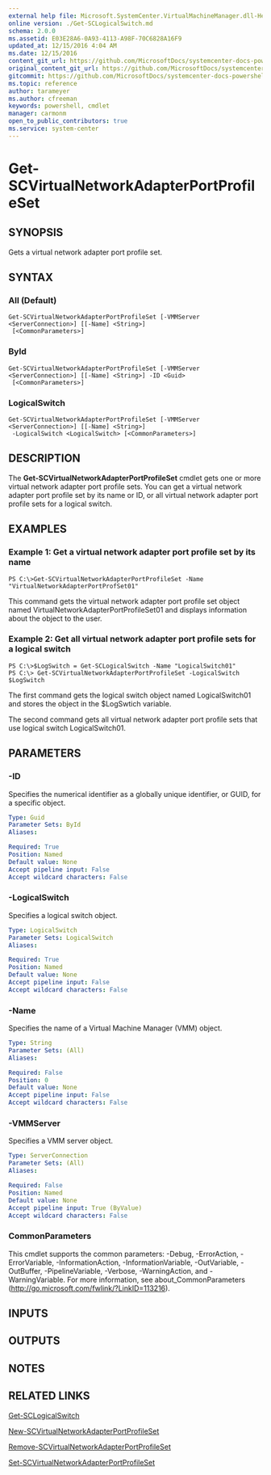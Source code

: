 ```yaml
---
external help file: Microsoft.SystemCenter.VirtualMachineManager.dll-Help.xml
online version: ./Get-SCLogicalSwitch.md
schema: 2.0.0
ms.assetid: E03E28A6-0A93-4113-A98F-70C6828A16F9
updated_at: 12/15/2016 4:04 AM
ms.date: 12/15/2016
content_git_url: https://github.com/MicrosoftDocs/systemcenter-docs-powershell/blob/master/systemcenter-cmdlets/SystemCenter2016/VirtualMachineManager/vlatest/Get-SCVirtualNetworkAdapterPortProfileSet.md
original_content_git_url: https://github.com/MicrosoftDocs/systemcenter-docs-powershell/blob/master/systemcenter-cmdlets/SystemCenter2016/VirtualMachineManager/vlatest/Get-SCVirtualNetworkAdapterPortProfileSet.md
gitcommit: https://github.com/MicrosoftDocs/systemcenter-docs-powershell/blob/7df4508c7b907a214e6a8eca76037b06065ef078/systemcenter-cmdlets/SystemCenter2016/VirtualMachineManager/vlatest/Get-SCVirtualNetworkAdapterPortProfileSet.md
ms.topic: reference
author: tarameyer
ms.author: cfreeman
keywords: powershell, cmdlet
manager: carmonm
open_to_public_contributors: true
ms.service: system-center
---
```


# Get-SCVirtualNetworkAdapterPortProfileSet

## SYNOPSIS
Gets a virtual network adapter port profile set.

## SYNTAX

### All (Default)
```
Get-SCVirtualNetworkAdapterPortProfileSet [-VMMServer <ServerConnection>] [[-Name] <String>]
 [<CommonParameters>]
```

### ById
```
Get-SCVirtualNetworkAdapterPortProfileSet [-VMMServer <ServerConnection>] [[-Name] <String>] -ID <Guid>
 [<CommonParameters>]
```

### LogicalSwitch
```
Get-SCVirtualNetworkAdapterPortProfileSet [-VMMServer <ServerConnection>] [[-Name] <String>]
 -LogicalSwitch <LogicalSwitch> [<CommonParameters>]
```

## DESCRIPTION
The **Get-SCVirtualNetworkAdapterPortProfileSet** cmdlet gets one or more virtual network adapter port profile sets.
You can get a virtual network adapter port profile set by its name or ID, or all virtual network adapter port profile sets for a logical switch.

## EXAMPLES

### Example 1: Get a virtual network adapter port profile set by its name
```
PS C:\>Get-SCVirtualNetworkAdapterPortProfileSet -Name "VirtualNetworkAdapterPortProfSet01"
```

This command gets the virtual network adapter port profile set object named VirtualNetworkAdapterPortProfileSet01 and displays information about the object to the user.

### Example 2: Get all virtual network adapter port profile sets for a logical switch
```
PS C:\>$LogSwitch = Get-SCLogicalSwitch -Name "LogicalSwitch01" 
PS C:\> Get-SCVirtualNetworkAdapterPortProfileSet -LogicalSwitch $LogSwitch
```

The first command gets the logical switch object named LogicalSwitch01 and stores the object in the $LogSwtich variable.

The second command gets all virtual network adapter port profile sets that use logical switch LogicalSwitch01.

## PARAMETERS

### -ID
Specifies the numerical identifier as a globally unique identifier, or GUID, for a specific object.

```yaml
Type: Guid
Parameter Sets: ById
Aliases: 

Required: True
Position: Named
Default value: None
Accept pipeline input: False
Accept wildcard characters: False
```

### -LogicalSwitch
Specifies a logical switch object.

```yaml
Type: LogicalSwitch
Parameter Sets: LogicalSwitch
Aliases: 

Required: True
Position: Named
Default value: None
Accept pipeline input: False
Accept wildcard characters: False
```

### -Name
Specifies the name of a Virtual Machine Manager (VMM) object.

```yaml
Type: String
Parameter Sets: (All)
Aliases: 

Required: False
Position: 0
Default value: None
Accept pipeline input: False
Accept wildcard characters: False
```

### -VMMServer
Specifies a VMM server object.

```yaml
Type: ServerConnection
Parameter Sets: (All)
Aliases: 

Required: False
Position: Named
Default value: None
Accept pipeline input: True (ByValue)
Accept wildcard characters: False
```

### CommonParameters
This cmdlet supports the common parameters: -Debug, -ErrorAction, -ErrorVariable, -InformationAction, -InformationVariable, -OutVariable, -OutBuffer, -PipelineVariable, -Verbose, -WarningAction, and -WarningVariable. For more information, see about_CommonParameters (http://go.microsoft.com/fwlink/?LinkID=113216).

## INPUTS

## OUTPUTS

## NOTES

## RELATED LINKS

[Get-SCLogicalSwitch](xref:SystemCenter2016/VirtualMachineManager/vlatest/Get-SCLogicalSwitch.md)

[New-SCVirtualNetworkAdapterPortProfileSet](xref:SystemCenter2016/VirtualMachineManager/vlatest/New-SCVirtualNetworkAdapterPortProfileSet.md)

[Remove-SCVirtualNetworkAdapterPortProfileSet](xref:SystemCenter2016/VirtualMachineManager/vlatest/Remove-SCVirtualNetworkAdapterPortProfileSet.md)

[Set-SCVirtualNetworkAdapterPortProfileSet](xref:SystemCenter2016/VirtualMachineManager/vlatest/Set-SCVirtualNetworkAdapterPortProfileSet.md)

